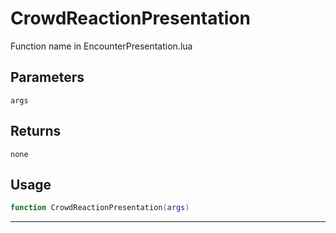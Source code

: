 # CrowdReactionPresentation
Function name in EncounterPresentation.lua
## Parameters
`args`
## Returns
`none`
## Usage
```lua
function CrowdReactionPresentation(args)
```
---
